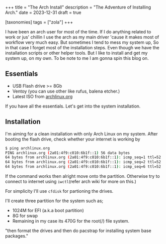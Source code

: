 +++
title = "The Arch Install"
description = "The Adventure of Installing Arch."
date = 2023-12-31
draft = true

[taxonomies]
tags = ["zola"]
+++

I have been an arch user for most of the time. If I do anything related to work or jus' chillin I use the arch as my main driver 'cause it makes most of workflow very much easy. But sometimes I tend to mess my system up, So in that case I forget most of the installation steps. Even though we have the installation scripts or other helper tools. But I like to install and get my system up, on my own. To be note to me I am gonna spin this blog on.

## Essentials

-   USB Flash drive >= 8Gb
-   Ventoy (you can use other like rufus, balena etcher.)
-   Latest ISO from [archlinux.org](https://archlinux.org)

If you have all the essentials. Let's get into the system installation.

## Installation

I'm aiming for a clean installation with only Arch Linux on my system. After booting the flash drive, check whether your internet is working by

```bash
$ ping archlinux.org
PING archlinux.org (2a01:4f9:c010:6b1f::1) 56 data bytes
64 bytes from archlinux.org (2a01:4f9:c010:6b1f::1): icmp_seq=1 ttl=52 time=201 ms
64 bytes from archlinux.org (2a01:4f9:c010:6b1f::1): icmp_seq=2 ttl=52 time=196 ms
64 bytes from archlinux.org (2a01:4f9:c010:6b1f::1): icmp_seq=6 ttl=52 time=196 ms
```

If the command works then alright move onto the partition. Otherwise try to connect to internet using `iwctl`(refer arch wiki for more on this.)

For simplicity I'll use `cfdisk` for partioning the drives.

I'll create three partition for the system such as;

-   1024M for EFI (a.k.a boot partition)
-   8G for swap
-   Remaining in my case its 470G for the root(/) file system.

"then format the drives and then do pacstrap for installing system base packages."
